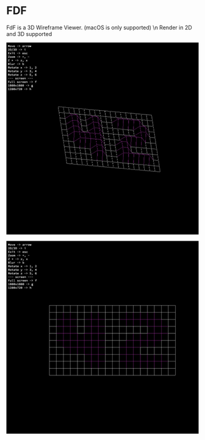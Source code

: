 # FDF

FdF is a 3D Wireframe Viewer. (macOS is only supported) \n
Render in 2D and 3D supported

![42 in 3D](./images/42_3d.png)

![42 in 2D](./images/42_2d.png)
